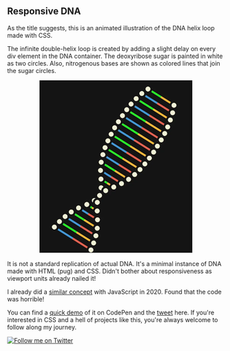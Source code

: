 ## Responsive DNA

As the title suggests, this is an animated illustration of the DNA helix loop made with CSS.

The infinite double-helix loop is created by adding a slight delay on every div element in the DNA container. The deoxyribose sugar is painted in white as two circles. Also, nitrogenous bases are shown as colored lines that join the sugar circles.

<p align="center"> <img src="./preview.webp" alt="CSS DNA helix loop" width="355px"/> </p>

It is not a standard replication of actual DNA. It's a minimal instance of DNA made with HTML (pug) and CSS. Didn't bother about responsiveness as viewport units already nailed it!

I already did a [similar concept](https://codepen.io/shadow-scientist/pen/wvWmPEL) with JavaScript in 2020. Found that the code was horrible!

You can find a [quick demo](https://codepen.io/shadow-scientist/pen/eYgPjxX) of it on CodePen and the [tweet](https://twitter.com/ShadowShahriar/status/1385092310052970507/) here. If you're interested in CSS and a hell of projects like this, you're always welcome to follow along my journey.

[![Follow me on Twitter](https://img.shields.io/twitter/follow/ShadowShahriar?label=%40ShadowShahriar&style=social)](https://twitter.com/ShadowShahriar)